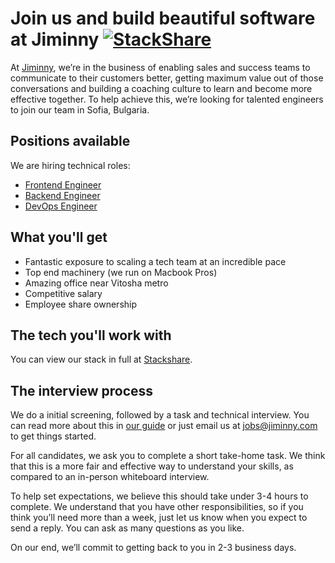 # Join us and build beautiful software at Jiminny [![StackShare](https://img.shields.io/badge/tech-stack-0690fa.svg?style=flat)](https://stackshare.io/jiminny/jiminny)

At [Jiminny](https://www.jiminny.com/), we’re in the business of enabling sales and success teams to communicate to their customers better, getting maximum value out of those conversations and building a coaching culture to learn and become more effective together. To help achieve this, we’re looking for talented engineers to join our team in Sofia, Bulgaria.

## Positions available
We are hiring technical roles:
- [Frontend Engineer](https://angel.co/jiminny/jobs/253287-frontend-engineer)
- [Backend Engineer](https://angel.co/jiminny/jobs/253289-backend-engineer)
- [DevOps Engineer](https://angel.co/jiminny/jobs/336133-devops-engineer)

## What you'll get
- Fantastic exposure to scaling a tech team at an incredible pace 
- Top end machinery (we run on Macbook Pros) 
- Amazing office near Vitosha metro 
- Competitive salary 
- Employee share ownership

## The tech you'll work with
You can view our stack in full at [Stackshare](https://stackshare.io/jiminny/jiminny).

## The interview process
We do a initial screening, followed by a task and technical interview. You can read more about this in [our guide](interview-process.md) or just email us at [jobs@jiminny.com](mailto:jobs@jiminny.com) to get things started.

For all candidates, we ask you to complete a short take-home task. We think that this is a more fair and effective way to understand your skills, as compared to an in-person whiteboard interview.

To help set expectations, we believe this should take under 3-4 hours to complete. We understand that you have other responsibilities, so if you think you’ll need more than a week, just let us know when you expect to send a reply. You can ask as many questions as you like.

On our end, we’ll commit to getting back to you in 2-3 business days.
